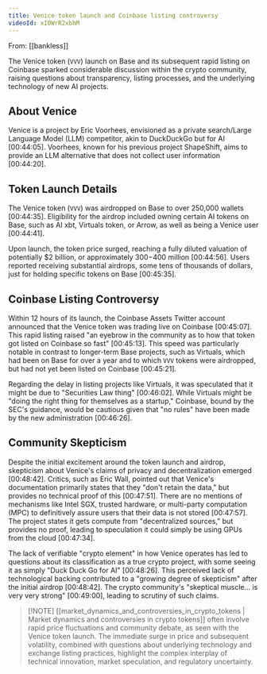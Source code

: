 ```yaml
---
title: Venice token launch and Coinbase listing controversy
videoId: xI0WrR2xbhM
---
```


From: [[bankless]] <br/> 

The Venice token (`VVV`) launch on Base and its subsequent rapid listing on Coinbase sparked considerable discussion within the crypto community, raising questions about transparency, listing processes, and the underlying technology of new AI projects.

## About Venice
Venice is a project by Eric Voorhees, envisioned as a private search/Large Language Model (LLM) competitor, akin to DuckDuckGo but for AI [00:44:05]. Voorhees, known for his previous project ShapeShift, aims to provide an LLM alternative that does not collect user information [00:44:20].

## Token Launch Details
The Venice token (`VVV`) was airdropped on Base to over 250,000 wallets [00:44:35]. Eligibility for the airdrop included owning certain AI tokens on Base, such as AI xbt, Virtuals token, or Arrow, as well as being a Venice user [00:44:41].

Upon launch, the token price surged, reaching a fully diluted valuation of potentially $2 billion, or approximately $300-$400 million [00:44:56]. Users reported receiving substantial airdrops, some tens of thousands of dollars, just for holding specific tokens on Base [00:45:35].

## Coinbase Listing Controversy
Within 12 hours of its launch, the Coinbase Assets Twitter account announced that the Venice token was trading live on Coinbase [00:45:07]. This rapid listing raised "an eyebrow in the community as to how that token got listed on Coinbase so fast" [00:45:13]. This speed was particularly notable in contrast to longer-term Base projects, such as Virtuals, which had been on Base for over a year and to which `VVV` tokens were airdropped, but had not yet been listed on Coinbase [00:45:21].

Regarding the delay in listing projects like Virtuals, it was speculated that it might be due to "Securities Law thing" [00:46:02]. While Virtuals might be "doing the right thing for themselves as a startup," Coinbase, bound by the SEC's guidance, would be cautious given that "no rules" have been made by the new administration [00:46:26].

## Community Skepticism
Despite the initial excitement around the token launch and airdrop, skepticism about Venice's claims of privacy and decentralization emerged [00:48:42]. Critics, such as Eric Wall, pointed out that Venice's documentation primarily states that they "don't retain the data," but provides no technical proof of this [00:47:51]. There are no mentions of mechanisms like Intel SGX, trusted hardware, or multi-party computation (MPC) to definitively assure users that their data is not stored [00:47:57]. The project states it gets compute from "decentralized sources," but provides no proof, leading to speculation it could simply be using GPUs from the cloud [00:47:34].

The lack of verifiable "crypto element" in how Venice operates has led to questions about its classification as a true crypto project, with some seeing it as simply "Duck Duck Go for AI" [00:48:26]. This perceived lack of technological backing contributed to a "growing degree of skepticism" after the initial airdrop [00:48:42]. The crypto community's "skeptical muscle... is very very strong" [00:49:00], leading to scrutiny of such claims.

> [!NOTE] [[market_dynamics_and_controversies_in_crypto_tokens | Market dynamics and controversies in crypto tokens]] often involve rapid price fluctuations and community debate, as seen with the Venice token launch. The immediate surge in price and subsequent volatility, combined with questions about underlying technology and exchange listing practices, highlight the complex interplay of technical innovation, market speculation, and regulatory uncertainty.